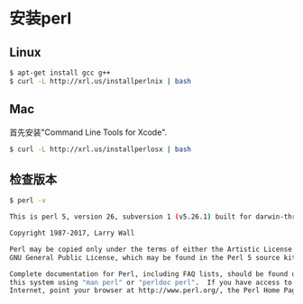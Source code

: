 # 安装perl


## Linux

```bash
$ apt-get install gcc g++
$ curl -L http://xrl.us/installperlnix | bash
```

## Mac

首先安装"Command Line Tools for Xcode".

```bash
$ curl -L http://xrl.us/installperlosx | bash
```


## 检查版本

```bash
$ perl -v

This is perl 5, version 26, subversion 1 (v5.26.1) built for darwin-thread-multi-2level

Copyright 1987-2017, Larry Wall

Perl may be copied only under the terms of either the Artistic License or the
GNU General Public License, which may be found in the Perl 5 source kit.

Complete documentation for Perl, including FAQ lists, should be found on
this system using "man perl" or "perldoc perl".  If you have access to the
Internet, point your browser at http://www.perl.org/, the Perl Home Page.
```
